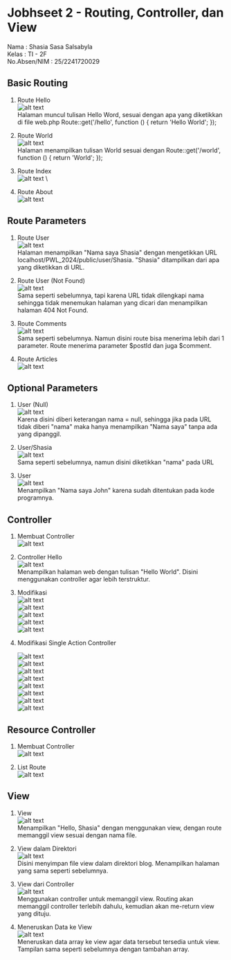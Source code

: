 # Jobhseet 2 - Routing, Controller, dan View

Nama : Shasia Sasa Salsabyla \
Kelas : TI - 2F \
No.Absen/NIM : 25/2241720029

## Basic Routing

1. Route Hello \
   ![alt text](gambar/1.png) \
    Halaman muncul tulisan Hello Word, sesuai dengan apa yang diketikkan di file web.php Route::get('/hello', function () { return 'Hello World'; });

2. Route World \
   ![alt text](gambar/2.png) \
   Halaman menampilkan tulisan World sesuai dengan Route::get('/world', function () { return 'World'; });

3. Route Index\
   ![alt text](gambar/3.png) \

4. Route About \
   ![alt text](gambar/4.png)

## Route Parameters

1. Route User \
   ![alt text](gambar/5.png) \
   Halaman menampilkan "Nama saya Shasia" dengan mengetikkan URL localhost/PWL_2024/public/user/Shasia. "Shasia" ditampilkan dari apa yang diketikkan di URL.

2. Route User (Not Found) \
   ![alt text](gambar/6.png) \
   Sama seperti sebelumnya, tapi karena URL tidak dilengkapi nama sehingga tidak menemukan halaman yang dicari dan menampilkan halaman 404 Not Found.

3. Route Comments \
   ![alt text](gambar/7.png) \
   Sama seperti sebelumnya. Namun disini route bisa menerima lebih dari 1 parameter. Route menerima parameter $postId dan juga $comment.

4. Route Articles \
   ![alt text](gambar/8.png)

## Optional Parameters

1. User (Null) \
   ![alt text](gambar/9.png) \
   Karena disini diberi keterangan nama = null, sehingga jika pada URL tidak diberi "nama" maka hanya menampilkan "Nama saya" tanpa ada yang dipanggil.

2. User/Shasia \
   ![alt text](gambar/10.png) \
   Sama seperti sebelumnya, namun disini diketikkan "nama" pada URL

3. User \
   ![alt text](gambar/11.png) \
   Menampilkan "Nama saya John" karena sudah ditentukan pada kode programnya.

## Controller

1. Membuat Controller \
   ![alt text](gambar/12.png)

2. Controller Hello \
   ![alt text](gambar/13.png) \
   Menampilkan halaman web dengan tulisan "Hello World". Disini menggunakan controller agar lebih terstruktur.

3. Modifikasi \
   ![alt text](gambar/28.png) \
   ![alt text](gambar/29.png) \
   ![alt text](gambar/14.png) \
   ![alt text](gambar/15.png) \
   ![alt text](gambar/16.png)

4. Modifikasi Single Action Controller

    ![alt text](gambar/17.png) \
    ![alt text](gambar/18.png) \
    ![alt text](gambar/19.png) \
    ![alt text](gambar/30.png) \
    ![alt text](gambar/20.png) \
    ![alt text](gambar/31.png) \
    ![alt text](gambar/21.png) \
    ![alt text](gambar/32.png)

## Resource Controller

1. Membuat Controller \
   ![alt text](gambar/22.png)

2. List Route \
   ![alt text](gambar/23.png)

## View

1. View \
   ![alt text](gambar/24.png) \
   Menampilkan "Hello, Shasia" dengan menggunakan view, dengan route memanggil view sesuai dengan nama file.

2. View dalam Direktori \
   ![alt text](gambar/25.png) \
   Disini menyimpan file view dalam direktori blog. Menampilkan halaman yang sama seperti sebelumnya.

3. View dari Controller \
   ![alt text](gambar/26.png) \
   Menggunakan controller untuk memanggil view. Routing akan memanggil controller terlebih dahulu, kemudian akan me-return view yang dituju.

4. Meneruskan Data ke View \
   ![alt text](gambar/27.png) \
   Meneruskan data array ke view agar data tersebut tersedia untuk view. Tampilan sama seperti sebelumnya dengan tambahan array.
